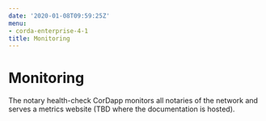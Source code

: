 ```yaml
---
date: '2020-01-08T09:59:25Z'
menu:
- corda-enterprise-4-1
title: Monitoring
---
```



# Monitoring

The notary health-check CorDapp monitors all notaries of the network and
            serves a metrics website (TBD where the documentation is hosted).


